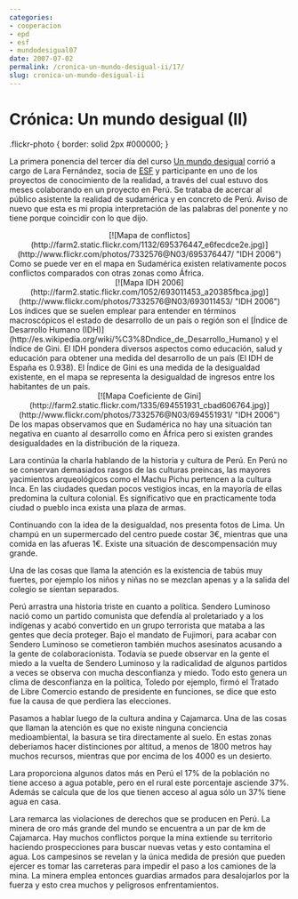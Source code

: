 ```yaml
---
categories:
- cooperacion
- epd
- esf
- mundodesigual07
date: 2007-07-02
permalink: /cronica-un-mundo-desigual-ii/17/
slug: cronica-un-mundo-desigual-ii
---
```


# Crónica: Un mundo desigual (II)

.flickr-photo { border: solid 2px #000000; }

La primera ponencia del tercer día del curso [Un mundo desigual](http://galicia.isf.es/unmundodesigual) corrió a cargo de Lara Fernández, socia de [ESF](http://galicia.isf.es) y participante en uno de los proyectos de conocimiento de la realidad, a través del cual estuvo dos meses colaborando en un proyecto en Perú. Se trataba de acercar al público asistente la realidad de sudamérica y en concreto de Perú. Aviso de nuevo que esta es mi propia interpretación de las palabras del ponente y no tiene porque coincidir con lo que dijo.

<div style="text-align: center">[![Mapa de conflictos](http://farm2.static.flickr.com/1132/695376447_e6fecdce2e.jpg)](http://www.flickr.com/photos/7332576@N03/695376447/ "IDH 2006") </div>Como se puede ver en el mapa en Sudamérica existen relativamente pocos conflictos comparados con otras zonas como África.

<div style="text-align: center">[![Mapa IDH 2006](http://farm2.static.flickr.com/1052/693011453_a20385fbca.jpg)](http://www.flickr.com/photos/7332576@N03/693011453/ "IDH 2006") </div>Los índices que se suelen emplear para entender en términos macroscópicos el estado de desarrollo de un país o región son el [Índice de Desarrollo Humano (IDH)](http://es.wikipedia.org/wiki/%C3%8Dndice_de_Desarrollo_Humano) y el Índice de Gini. El IDH pondera diversos aspectos como educación, salud y educación para obtener una medida del desarrollo de un país (El IDH de España es 0.938). El <a>Índice de Gini</a> es una medida de la desigualdad existente, en el mapa se representa la desigualdad de ingresos entre los habitantes de un país.

<div style="text-align: center">[![Mapa Coeficiente de Gini](http://farm2.static.flickr.com/1335/694551931_cbad606764.jpg)](http://www.flickr.com/photos/7332576@N03/694551931/ "IDH 2006") </div>De los mapas observamos que en Sudamérica no hay una situación tan negativa en cuanto al desarrollo como en África pero si existen grandes desigualdades en la distribución de la riqueza.

Lara continúa la charla hablando de la historia y cultura de Perú. En Perú no se conservan demasiados rasgos de las culturas preincas, las mayores yacimientos arqueológicos como el Machu Pichu pertencen a la cultura Inca. En las ciudades quedan pocos vestigios incas, en la mayoría de ellas predomina la cultura colonial. Es significativo que en practicamente toda ciudad o pueblo inca exista una plaza de armas.

Continuando con la idea de la desigualdad, nos presenta fotos de Lima. Un champú en un supermercado del centro puede costar 3€, mientras que una comida en las afueras 1€. Existe una situación de descompensación muy grande.

Una de las cosas que llama la atención es la existencia de tabús muy fuertes, por ejemplo los niños y niñas no se mezclan apenas y a la salida del colegio se sientan separados.

Perú arrastra una historia triste en cuanto a política. Sendero Luminoso nació como un partido comunista que defendía al proletariado y a los indígenas y acabó convertido en un grupo terrorista que mataba a las gentes que decía proteger. Bajo el mandato de Fujimori, para acabar con Sendero Luminoso se cometieron también muchos asesinatos acusando a la gente de colaboracionista. Todavía se puede observar en la gente el miedo a la vuelta de Sendero Luminoso y la radicalidad de algunos partidos a veces se observa con mucha desconfianza y miedo. Todo esto genera un clima de desconfianza en la política, Toledo por ejemplo, firmó el Tratado de Libre Comercio estando de presidente en funciones, se dice que esto fue la causa de que perdiera las elecciones.

Pasamos a hablar luego de la cultura andina y Cajamarca. Una de las cosas que llaman la atención es que no existe ninguna conciencia medioambiental, la basura se tira directamente al suelo. En estas zonas deberiamos hacer distinciones por altitud, a menos de 1800 metros hay muchos recursos, mientras que por encima de los 4000 es un desierto.

Lara proporciona algunos datos más en Perú el 17% de la población no tiene acceso a agua potable, pero en el rural este porcentaje asciende 37%. Además se calcula que de los que tienen acceso al agua sólo un 37% tiene agua en casa.

Lara remarca las violaciones de derechos que se producen en Perú. La minera de oro más grande del mundo se encuentra a un par de km de Cajamarca. Hay muchos conflictos porque la mina extiende su territorio haciendo prospecciones para buscar nuevas vetas y esto contamina el agua. Los campesinos se revelan y la única medida de presión que pueden ejercer es tomar las carreteras para impedir el paso a los camiones de la mina. La minera emplea entonces guardias armados para desalojarlos por la fuerza y esto crea muchos y peligrosos enfrentamientos.
